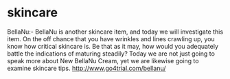 # skincare
  BellaNu:- BellaNu is another skincare item, and today we will investigate this item. On the off chance that you have wrinkles and lines crawling up, you know how critical skincare is. Be that as it may, how would you adequately battle the indications of maturing steadily? Today we are not just going to speak more about New BellaNu Cream, yet we are likewise going to examine skincare tips.      http://www.go4trial.com/bellanu/

